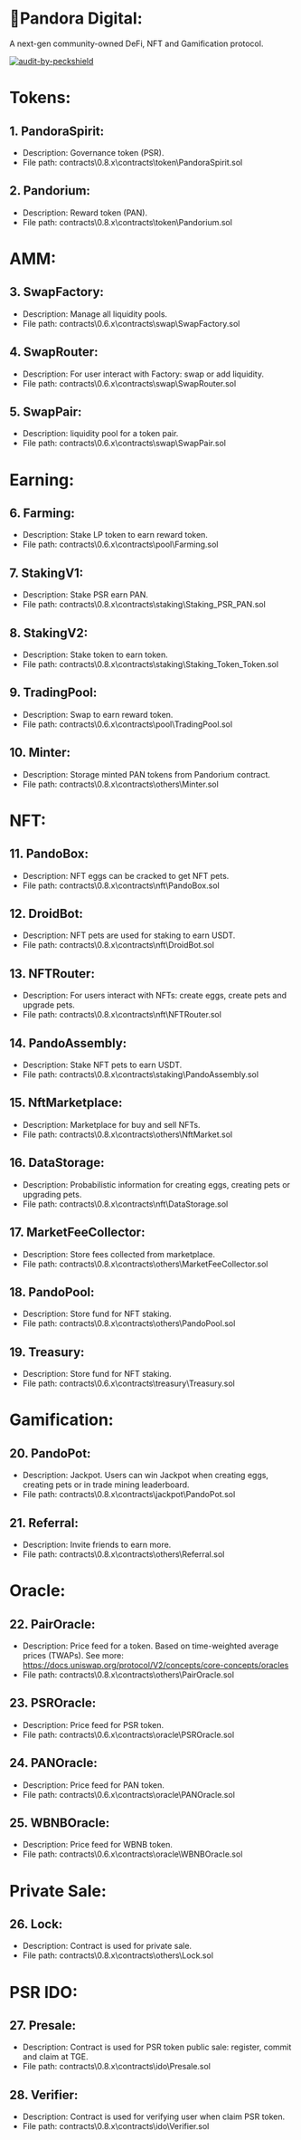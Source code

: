 # 🤖Pandora Digital:
A next-gen community-owned DeFi, NFT and Gamification protocol.

[![audit-by-peckshield](https://user-images.githubusercontent.com/96759127/166666879-ce15cc28-4ffd-4454-aa7f-be48d0e8fac5.png)](https://github.com/peckshield/publications/blob/master/audit_reports/PeckShield-Audit-Report-Pandora-v1.0.pdf)



# Tokens:

## 1. PandoraSpirit:
- Description: Governance token (PSR).
- File path: contracts\0.8.x\contracts\token\PandoraSpirit.sol

## 2. Pandorium:
- Description: Reward token (PAN).
- File path: contracts\0.8.x\contracts\token\Pandorium.sol

# AMM:

## 3. SwapFactory:
- Description: Manage all liquidity pools.
- File path: contracts\0.6.x\contracts\swap\SwapFactory.sol

## 4. SwapRouter:
- Description: For user interact with Factory: swap or add liquidity.
- File path: contracts\0.6.x\contracts\swap\SwapRouter.sol

## 5. SwapPair:
- Description: liquidity pool for a token pair.
- File path: contracts\0.6.x\contracts\swap\SwapPair.sol

# Earning:
## 6. Farming:
- Description: Stake LP token to earn reward token.
- File path: contracts\0.6.x\contracts\pool\Farming.sol

## 7. StakingV1:
- Description: Stake PSR earn PAN.
- File path: contracts\0.8.x\contracts\staking\Staking_PSR_PAN.sol

## 8. StakingV2:
- Description: Stake token to earn token.
- File path: contracts\0.8.x\contracts\staking\Staking_Token_Token.sol

## 9. TradingPool:
- Description: Swap to earn reward token.
- File path: contracts\0.6.x\contracts\pool\TradingPool.sol

## 10. Minter:
- Description: Storage minted PAN tokens from Pandorium contract.
- File path: contracts\0.8.x\contracts\others\Minter.sol
# NFT:
## 11. PandoBox:
- Description: NFT eggs can be cracked to get NFT pets.
- File path: contracts\0.8.x\contracts\nft\PandoBox.sol

## 12. DroidBot:
- Description: NFT pets are used for staking to earn USDT.
- File path: contracts\0.8.x\contracts\nft\DroidBot.sol

## 13. NFTRouter:
- Description: For users interact with NFTs: create eggs, create pets and upgrade pets.
- File path: contracts\0.8.x\contracts\nft\NFTRouter.sol

## 14. PandoAssembly: 
- Description: Stake NFT pets to earn USDT.
- File path: contracts\0.8.x\contracts\staking\PandoAssembly.sol

## 15. NftMarketplace:
- Description: Marketplace for buy and sell NFTs.
- File path: contracts\0.8.x\contracts\others\NftMarket.sol

## 16. DataStorage: 
- Description: Probabilistic information for creating eggs, creating pets or upgrading pets.
- File path: contracts\0.8.x\contracts\nft\DataStorage.sol

## 17. MarketFeeCollector:
- Description: Store fees collected from marketplace.
- File path: contracts\0.8.x\contracts\others\MarketFeeCollector.sol

## 18. PandoPool:
- Description: Store fund for NFT staking.
- File path: contracts\0.8.x\contracts\others\PandoPool.sol

## 19. Treasury:
- Description: Store fund for NFT staking.
- File path: contracts\0.6.x\contracts\treasury\Treasury.sol

# Gamification:
## 20. PandoPot:
- Description: Jackpot. Users can win Jackpot when creating eggs, creating pets or in trade mining leaderboard.
- File path: contracts\0.8.x\contracts\jackpot\PandoPot.sol

## 21. Referral:
- Description: Invite friends to earn more.
- File path: contracts\0.8.x\contracts\others\Referral.sol

# Oracle:
## 22. PairOracle:
- Description: Price feed for a token. Based on time-weighted average prices (TWAPs). See more: https://docs.uniswap.org/protocol/V2/concepts/core-concepts/oracles
- File path: contracts\0.8.x\contracts\others\PairOracle.sol

## 23. PSROracle:
- Description: Price feed for PSR token.
- File path: contracts\0.6.x\contracts\oracle\PSROracle.sol

## 24. PANOracle:
- Description: Price feed for PAN token.
- File path: contracts\0.6.x\contracts\oracle\PANOracle.sol

## 25. WBNBOracle:
- Description: Price feed for WBNB token.
- File path: contracts\0.6.x\contracts\oracle\WBNBOracle.sol

# Private Sale:
## 26. Lock:
- Description: Contract is used for private sale.
- File path: contracts\0.8.x\contracts\others\Lock.sol

# PSR IDO:
## 27. Presale:
- Description: Contract is used for PSR token public sale: register, commit and claim at TGE.
- File path: contracts\0.8.x\contracts\ido\Presale.sol

## 28. Verifier:
- Description: Contract is used for verifying user when claim PSR token.
- File path: contracts\0.8.x\contracts\ido\Verifier.sol

